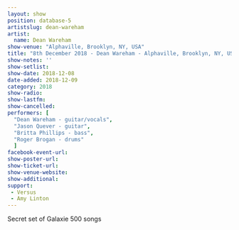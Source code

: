 ```yaml
---
layout: show
position: database-5
artistslug: dean-wareham
artist:
  name: Dean Wareham
show-venue: "Alphaville, Brooklyn, NY, USA"
title: "8th December 2018 - Dean Wareham - Alphaville, Brooklyn, NY, USA"
show-notes: ''
show-setlist:
show-date: 2018-12-08
date-added: 2018-12-09
category: 2018
show-radio:
show-lastfm:
show-cancelled:
performers: [
  "Dean Wareham - guitar/vocals",
  "Jason Quever - guitar",
  "Britta Phillips - bass",
  "Roger Brogan - drums"
  ]
facebook-event-url:
show-poster-url:
show-ticket-url: 
show-venue-website: 
show-additional:
support:
 - Versus
 - Amy Linton
---
```

Secret set of Galaxie 500 songs

